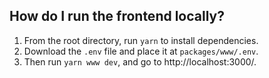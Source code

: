 
## How do I run the frontend locally?

1. From the root directory, run `yarn` to install dependencies.
2. Download the `.env` file and place it at `packages/www/.env`.
3. Then run `yarn www dev`, and go to http://localhost:3000/.


<!-- ## How do I start the hasura console?

1. Go to `hasura/config.yaml` and commment in the staging `admin_secret` & `endpoint` values.

2. Go to `hasura/metadata/databases/databases.yaml` and comment in the staging `database_url` value.

From inside the `/hasura` directory, run the following command:

```bash
$ hasura console
```

## How do I run migrations on production?

1. Go to `hasura/config.yaml` and commment in the production `admin_secret` & `endpoint` values.

2. Go to `hasura/metadata/databases/databases.yaml` and comment in the `database_url` value.

3. Run this command to apply migrations

```bash
$ hasura migrate apply --all-databases
```

4. Run the following two commands to apply metadata/permissions

```bash
$ hasura metadata apply --endpoint 'https://apemonitor-production.herokuapp.com/'
$ hasura metadata reload --endpoint 'https://apemonitor-production.herokuapp.com/'
``` -->
